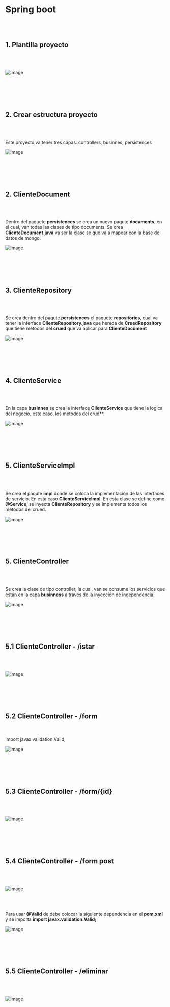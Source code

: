 # Spring boot

<br>
<br>

## 1. Plantilla proyecto


<br>
<br>

![image](https://github.com/crodrigr/programacion-java-2023-02/assets/31961588/6d54a55f-37de-49e1-9684-b85786588c7b)


<br>
<br>
<br>
<br>

## 2. Crear estructura proyecto

<br>
<br>

Este proyecto va tener tres capas: controllers, businnes, persistences

![image](https://github.com/crodrigr/programacion-java-2023-02/assets/31961588/2f43b349-9502-4076-a2e6-4cc1c57b7fec)


<br>
<br>
<br>
<br>

## 2. ClienteDocument

<br>
<br>

Dentro del paquete **persistences** se crea un nuevo paqute **documents**, en el cual, van todas las clases de tipo documents. Se crea **ClienteDocument.java** va ser la clase se que va a mapear con la base de datos de mongo.


![image](https://github.com/crodrigr/programacion-java-2023-02/assets/31961588/033ebe9e-aace-4f87-a282-b3ad4451ee5d)

<br>
<br>
<br>
<br>

## 3. ClienteRepository

<br>
<br>

Se crea dentro del paqute **persistences** el paquete **repositories**, cual va tener la inferface **ClienteRepository.java** que hereda de **CruedRepository** que tiene métodos del **crued** que va aplicar para **ClienteDocument**

![image](https://github.com/crodrigr/programacion-java-2023-02/assets/31961588/a9848d93-a5cc-4e8f-a9f0-41ef7896bce1)

<br>
<br>
<br>
<br>

## 4. ClienteService

<br>
<br>

En la capa **businnes** se crea la interface **ClienteService** que tiene la logica del negocio, este caso, los métodos del crud**.

![image](https://github.com/crodrigr/programacion-java-2023-02/assets/31961588/15300544-32c0-4936-85e5-ff88818bd476)


<br>
<br>
<br>
<br>

## 5. ClienteServiceImpl


<br>
<br>

Se crea el paqute **impl** donde se coloca la implementación de las interfaces de servicio. En esta caso **ClienteServiceImpl**. En esta clase se define como **@Service**, se inyecta **ClienteRepository** y se implementa todos los métodos del crued.

![image](https://github.com/crodrigr/programacion-java-2023-02/assets/31961588/109705b0-07f8-4447-ba09-cdd4d4048a4a)

<br>
<br>
<br>
<br>


## 5. ClienteController


<br>
<br>

Se crea la clase de tipo controller, la cual, van se consume los servicios que están en la capa **businness** a través de la inyección de independencia. 

![image](https://github.com/crodrigr/programacion-java-2023-02/assets/31961588/fd95a86b-5c15-49ba-acb6-8b3c71723ca5)


<br>
<br>
<br>
<br>


## 5.1 ClienteController - /istar


<br>
<br>

![image](https://github.com/crodrigr/programacion-java-2023-02/assets/31961588/334512ba-a7d2-41c0-ae74-4f29dd6c0fec)


<br>
<br>
<br>
<br>

## 5.2 ClienteController - /form


<br>
<br>import javax.validation.Valid;


![image](https://github.com/crodrigr/programacion-java-2023-02/assets/31961588/dd826bb4-e449-4eb5-a336-e0e26cebaa17)

<br>
<br>
<br>
<br>

## 5.3 ClienteController - /form/{id}


<br>
<br>


![image](https://github.com/crodrigr/programacion-java-2023-02/assets/31961588/7075f17e-f3c9-4dc5-a4ea-6ec6513e807f)


<br>
<br>
<br>
<br>


## 5.4 ClienteController - /form  post


<br>
<br>



![image](https://github.com/crodrigr/programacion-java-2023-02/assets/31961588/3f68db53-8d55-4946-b459-474d9ad37226)


<br>
<br>

Para usar **@Valid** de debe colocar la siguiente dependencia en el **pom.xml** y se importa **import javax.validation.Valid;**

![image](https://github.com/crodrigr/programacion-java-2023-02/assets/31961588/43dc8805-415e-45c8-8ade-5c8a695d2622)


<br>
<br>
<br>
<br>



## 5.5 ClienteController - /eliminar


<br>
<br>


![image](https://github.com/crodrigr/programacion-java-2023-02/assets/31961588/fb2e9115-2a45-48aa-90ba-10cb962a0130)

<br>
<br>
<br>
<br>
